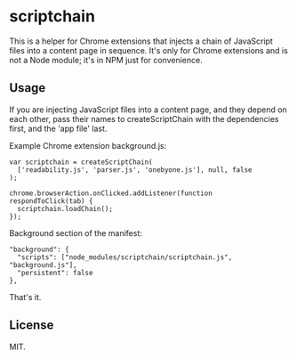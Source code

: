 scriptchain
==============

This is a helper for Chrome extensions that injects a chain of JavaScript files into a content page in sequence. It's only for Chrome extensions and is not a Node module; it's in NPM just for convenience.

Usage
-----

If you are injecting JavaScript files into a content page, and they depend on each other, pass their names to createScriptChain with the dependencies first, and the 'app file' last.

Example Chrome extension background.js:

    var scriptchain = createScriptChain(
      ['readability.js', 'parser.js', 'onebyone.js'], null, false
    );

    chrome.browserAction.onClicked.addListener(function respondToClick(tab) {
      scriptchain.loadChain();
    });

Background section of the manifest:

    "background": {
      "scripts": ["node_modules/scriptchain/scriptchain.js", "background.js"],
      "persistent": false
    },

That's it.

License
-------

MIT.
